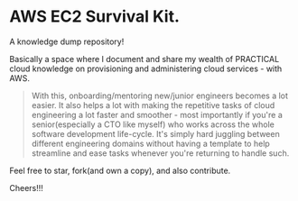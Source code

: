 # AWS EC2 Survival Kit.

A knowledge dump repository! 

Basically a space where I document and share my wealth of PRACTICAL cloud 
knowledge on provisioning and administering cloud services - with AWS.

> With this, onboarding/mentoring new/junior engineers becomes a lot easier. It also helps a lot with making the repetitive tasks of cloud engineering a lot faster and smoother - most importantly if you're a senior(especially a CTO like myself) who works across the whole software development life-cycle. It's simply hard juggling between different engineering domains without having a template to help streamline and ease tasks whenever you're returning to handle such.

Feel free to star, fork(and own a copy), and also contribute.

Cheers!!!